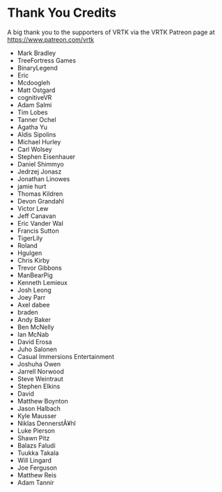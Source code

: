 # Thank You Credits

A big thank you to the supporters of VRTK via the VRTK Patreon page at https://www.patreon.com/vrtk

 * Mark Bradley
 * TreeFortress Games
 * BinaryLegend 
 * Eric 
 * Mcdoogleh 
 * Matt Ostgard
 * cognitiveVR 
 * Adam Salmi
 * Tim Lobes
 * Tanner Ochel
 * Agatha Yu
 * Aldis Sipolins
 * Michael Hurley
 * Carl Wolsey
 * Stephen Eisenhauer
 * Daniel Shimmyo
 * Jedrzej Jonasz
 * Jonathan Linowes
 * jamie hurt
 * Thomas Kildren
 * Devon Grandahl
 * Victor Lew
 * Jeff Canavan
 * Eric Vander Wal
 * Francis Sutton
 * TigerLily 
 * Roland 
 * Hgulgen 
 * Chris Kirby
 * Trevor Gibbons
 * ManBearPig 
 * Kenneth Lemieux
 * Josh Leong
 * Joey Parr
 * Axel dabee
 * braden 
 * Andy Baker
 * Ben McNelly
 * Ian McNab
 * David Erosa
 * Juho Salonen
 * Casual Immersions Entertainment
 * Joshuha Owen
 * Jarrell Norwood
 * Steve Weintraut
 * Stephen Elkins
 * David 
 * Matthew Boynton
 * Jason Halbach
 * Kyle Mausser
 * Niklas DennerstÃ¥hl
 * Luke Pierson
 * Shawn Pitz
 * Balazs Faludi
 * Tuukka Takala
 * Will Lingard
 * Joe Ferguson
 * Matthew Reis
 * Adam Tannir